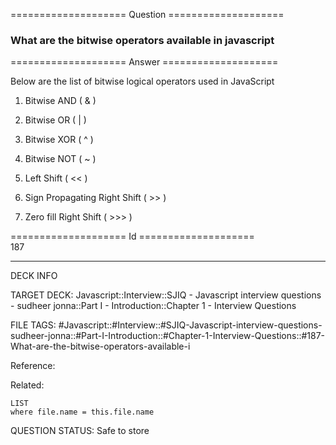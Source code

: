 ==================== Question ====================  

### What are the bitwise operators available in javascript  

==================== Answer ====================  

Below are the list of bitwise logical operators used in JavaScript

1. Bitwise AND ( & )

2. Bitwise OR ( | )

3. Bitwise XOR ( ^ )

4. Bitwise NOT ( ~ )

5. Left Shift ( << )

6. Sign Propagating Right Shift ( >> )

7. Zero fill Right Shift ( >>> )

==================== Id ====================  
187

---

DECK INFO

TARGET DECK: Javascript::Interview::SJIQ - Javascript interview questions - sudheer jonna::Part I - Introduction::Chapter 1 - Interview Questions

FILE TAGS: #Javascript::#Interview::#SJIQ-Javascript-interview-questions-sudheer-jonna::#Part-I-Introduction::#Chapter-1-Interview-Questions::#187-What-are-the-bitwise-operators-available-i

Reference:

Related:

```dataview
LIST
where file.name = this.file.name
```

QUESTION STATUS: Safe to store
